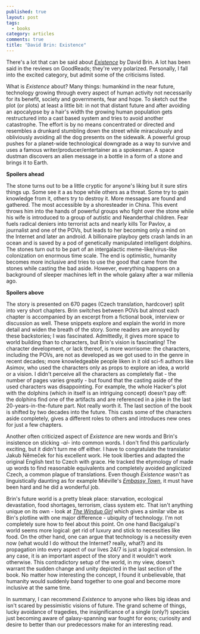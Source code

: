```yaml
---
published: true
layout: post
tags:
  - books
category: articles
comments: true
title: "David Brin: Existence"
---
```


There's a lot that can be said about [*Existence*](https://www.goodreads.com/book/show/25368775-existence) by David Brin. A lot has been said in the reviews on GoodReads; they're very polarized. Personally, I fall into the excited category, but admit some of the criticisms listed.

What is *Existence* about? Many things: humankind in the near future, technology growing through every aspect of human activity not necessarily for its benefit, society and governments, fear and hope. To sketch out the plot (or plots) at least a little bit: in not that distant future and after avoiding an apocalypse by a hair's width the growing human population gets restructured into a cast based system and tries to avoid another catastrophe. The effort is by no means concentrated or directed and resembles a drunkard stumbling down the street while miraculously and obliviously avoiding all the dog presents on the sidewalk. A powerful group pushes for a planet-wide technological downgrade as a way to survive and uses a famous writer/producer/entertainer as a spokesman. A space dustman discovers an alien message in a bottle in a form of a stone and brings it to Earth.

**Spoilers ahead**

The stone turns out to be a little cryptic for anyone's liking but it sure stirs things up. Some see it a as hope while others as a threat. Some try to gain knowledge from it, others try to destroy it. More messages are found and gathered. The most accessible by a shoresteader in China. This event throws him into the hands of powerful groups who fight over the stone while his wife is introduced to a group of autistic and Neanderthal children. Fear fuels radical deniers into terrorist acts and nearly kills Tor Pavlov, a journalist and one of the POVs, but leads to her becoming only a mind on the Internet and later an android. A billionaire playboy gets crash lands in an ocean and is saved by a pod of genetically manipulated intelligent dolphins. The stones turn out to be part of an intergalactic meme-like/virus-like colonization on enormous time scale. The end is optimistic, humanity becomes more inclusive and tries to use the good that came from the stones while casting the bad aside. However, everything happens on a background of sleeper machines left in the whole galaxy after a war millenia ago.

**Spoilers above**

The story is presented on 670 pages (Czech translation, hardcover) split into very short chapters. Brin switches between POVs but almost each chapter is accompanied by an excerpt from a fictional book, interview or discussion as well. These snippets explore and explain the world in more detail and widen the breath of the story. Some readers are annoyed by these backstories; I was fascinated. Admittedly, it gives more space to world building than to characters, but Brin's vision is fascinating! The character development, or lack thereof, is more worrisome: the characters, including the POVs, are not as developed as we got used to in the genre in recent decades; more knowledgeable people liken in it old sci-fi authors like Asimov, who used the characters only as props to explore an idea, a world or a vision. I didn't perceive all the characters as completely flat - the number of pages varies greatly - but found that the casting aside of the used characters was disappointing. For example, the whole Hacker's plot with the dolphins (which in itself is an intriguing concept) doesn't pay off: the dolphins find one of the artifacts and are referenced in a joke in the last 20-years-in-the-future part. Not really worth it. The last section of the book is shifted by two decades into the future. This casts some of the characters aside completely, gives a different roles to others and introduces new ones for just a few chapters.

Another often criticized aspect of *Existence* are new words and Brin's insistence on sticking *-ai-* into common words. I don't find this particularly exciting, but it didn't turn me off either. I have to congratulate the translator Jakub Němeček for his excellent work. He took liberties and adapted the original English text to Czech with grace. He tracked the etymology of made up words to find reasonable equivalents and completely avoided anglicized Czech, a common plague of translations. Even though *Existence* wasn't as linguistically daunting as for example Miéville's [*Embassy Town*](https://www.goodreads.com/book/show/16009090-embassy-town), it must have been hard and he did a wonderful job.

Brin's future world is a pretty bleak place: starvation, ecological devastation, food shortages, terrorism, class system etc. That isn't anything unique on its own - look at [*The Windup Girl*](https://www.goodreads.com/book/show/6597651-the-windup-girl) which gives a similar vibe as Bin's plotline with one major difference - ubiquity of technology. I'm not completely sure how to feel about this point. On one hand Bacigalupi's world seems more logical: get rid of luxury and stick to necessities like food. On the other hand, one can argue that technology is a necessity even now (what would I do without the Internet? really, what?) and its propagation into every aspect of our lives 24/7 is just a logical extension. In any case, it is an important aspect of the story and it wouldn't work otherwise. This contradictory setup of the world, in my view, doesn't warrant the sudden change and unity depicted in the last section of the book. No matter how interesting the concept, I found it unbelievable, that humanity would suddenly band together to one goal and become more inclusive at the same time.

In summary, I can recommend *Existence* to anyone who likes big ideas and isn't scared by pessimistic visions of future. The grand scheme of things, lucky avoidance of tragedies, the insignificance of a single (only?) species just becoming aware of galaxy-spanning war fought for eons; curiosity and desire to better than our predecessors make for an interesting read.
